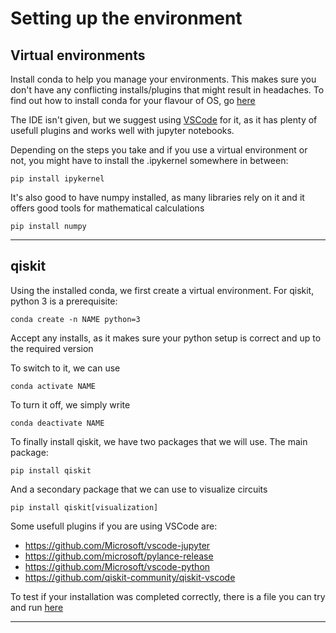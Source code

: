 # Setting up the environment

## Virtual environments

Install conda to help you manage your environments. This makes sure you don't have any conflicting installs/plugins that might result in headaches. To find out how to install conda for your flavour of OS, go [here](https://conda.io/projects/conda/en/latest/user-guide/install/index.html)

The IDE isn't given, but we suggest using [VSCode](https://code.visualstudio.com/) for it, as it has plenty of usefull plugins and works well with jupyter notebooks.

Depending on the steps you take and if you use a virtual environment or not, you might have to install the .ipykernel somewhere in between:

```
pip install ipykernel
```

It's also good to have numpy installed, as many libraries rely on it and it offers good tools for mathematical calculations

```
pip install numpy
```

---


## qiskit

Using the installed conda, we first create a virtual environment. For qiskit, python 3 is a prerequisite:
```
conda create -n NAME python=3
```

Accept any installs, as it makes sure your python setup is correct and up to the required version

To switch to it, we can use
```
conda activate NAME
```

To turn it off, we simply write
```
conda deactivate NAME
```

To finally install qiskit, we have two packages that we will use. The main package:

```
pip install qiskit
```

And a secondary package that we can use to visualize circuits
```
pip install qiskit[visualization]
```

Some usefull plugins if you are using VSCode are:
- https://github.com/Microsoft/vscode-jupyter
- https://github.com/microsoft/pylance-release
- https://github.com/Microsoft/vscode-python
- https://github.com/qiskit-community/qiskit-vscode

To test if your installation was completed correctly, there is a file you can try and run [here](https://github.com/RicardoMonteiroSimoes/ZHAW_PAHS212/blob/main/jupyter/qiskit_test.ipynb)

---





